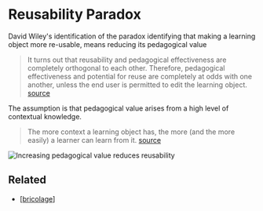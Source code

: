 # Reusability Paradox

David Wiley's identification of the paradox identifying that making a learning object more re-usable, means reducing its pedagogical value
> It turns out that reusability and pedagogical effectiveness are completely orthogonal to each other. Therefore, pedagogical effectiveness and potential for reuse are completely at odds with one another, unless the end user is permitted to edit the learning object. [source](http://cnx.org/contents/2tQZVsKy@19/The-Reusability-Paradox)

The assumption is that pedagogical value arises from a high level of contextual knowledge.
> The more context a learning object has, the more (and the more easily) a learner can learn from it. [source](http://cnx.org/contents/2tQZVsKy@19/The-Reusability-Paradox)

![Increasing pedagogical value reduces reusability](https://djon.es/blog/wp-content/uploads/2020/07/reusabilityParadox.gif "Reusability and pedagogical value are completely orthogonal")

## Related

- [[bricolage]]

[//begin]: # "Autogenerated link references for markdown compatibility"
[bricolage]: ../bricolage "Bricolage"
[//end]: # "Autogenerated link references"
